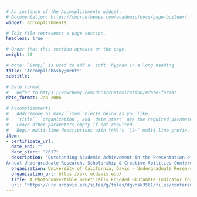 ```yaml
---
# An instance of the Accomplishments widget.
# Documentation: https://sourcethemes.com/academic/docs/page-builder/
widget: accomplishments

# This file represents a page section.
headless: true

# Order that this section appears on the page.
weight: 50

# Note: `&shy;` is used to add a 'soft' hyphen in a long heading.
title: 'Accomplish&shy;ments'
subtitle:

# Date format
#   Refer to https://wowchemy.com/docs/customization/#date-format
date_format: Jan 2006

# Accomplishments.
#   Add/remove as many `item` blocks below as you like.
#   `title`, `organization`, and `date_start` are the required parameters.
#   Leave other parameters empty if not required.
#   Begin multi-line descriptions with YAML's `|2-` multi-line prefix.
item:
- certificate_url:
  date_end: ""
  date_start: "2017"
  description: "Outstanding Academic Achievement in the Presentation of Scholarly Research in 28th
Annual Undergraduate Research, Scholarship & Creative Abilities Conference"
  organization: University of California, Davis - Undergraduate Research Center 
  organization_url: https://urc.ucdavis.edu/
  title: A Photoconvertible Genetically Encoded Glutamate Indicator for Neuronal Imaging
  url: "https://urc.ucdavis.edu/sites/g/files/dgvnsk3561/files/conference/conference-book-2017/abstract-book-2017-04-24-04-37-02.pdf"
---
```

